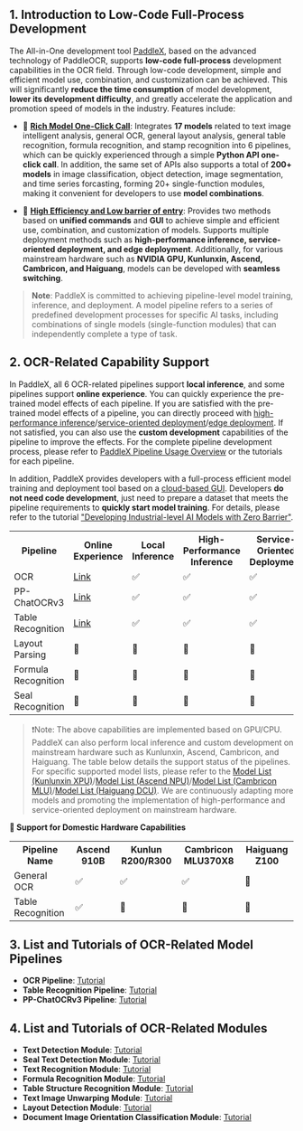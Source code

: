 
## 1. Introduction to Low-Code Full-Process Development

The All-in-One development tool [PaddleX](https://github.com/PaddlePaddle/PaddleX/tree/release/3.0-beta1), based on the advanced technology of PaddleOCR, supports **low-code full-process** development capabilities in the OCR field. Through low-code development, simple and efficient model use, combination, and customization can be achieved. This will significantly **reduce the time consumption** of model development, **lower its development difficulty**, and greatly accelerate the application and promotion speed of models in the industry. Features include:

* 🎨 [**Rich Model One-Click Call**](https://paddlepaddle.github.io/PaddleOCR/latest/en/paddlex/quick_start.html): Integrates **17 models** related to text image intelligent analysis, general OCR, general layout analysis, general table recognition, formula recognition, and stamp recognition into 6 pipelines, which can be quickly experienced through a simple **Python API one-click call**. In addition, the same set of APIs also supports a total of **200+ models** in image classification, object detection, image segmentation, and time series forcasting, forming 20+ single-function modules, making it convenient for developers to use **model combinations**.
  
* 🚀 [**High Efficiency and Low barrier of entry**](https://paddlepaddle.github.io/PaddleOCR/latest/en/paddlex/overview.html): Provides two methods based on **unified commands** and **GUI** to achieve simple and efficient use, combination, and customization of models. Supports multiple deployment methods such as **high-performance inference, service-oriented deployment, and edge deployment**. Additionally, for various mainstream hardware such as **NVIDIA GPU, Kunlunxin, Ascend, Cambricon, and Haiguang**, models can be developed with **seamless switching**.

> **Note**: PaddleX is committed to achieving pipeline-level model training, inference, and deployment. A model pipeline refers to a series of predefined development processes for specific AI tasks, including combinations of single models (single-function modules) that can independently complete a type of task.

## 2. OCR-Related Capability Support

In PaddleX, all 6 OCR-related pipelines support **local inference**, and some pipelines support **online experience**. You can quickly experience the pre-trained model effects of each pipeline. If you are satisfied with the pre-trained model effects of a pipeline, you can directly proceed with [high-performance inference](https://github.com/PaddlePaddle/PaddleX/blob/release/3.0-beta1/docs/pipeline_deploy/high_performance_deploy_en.md)/[service-oriented deployment](https://github.com/PaddlePaddle/PaddleX/blob/release/3.0-beta1/docs/pipeline_deploy/service_deploy_en.md)/[edge deployment](https://github.com/PaddlePaddle/PaddleX/blob/release/3.0-beta1/docs/pipeline_deploy/lite_deploy_en.md). If not satisfied, you can also use the **custom development** capabilities of the pipeline to improve the effects. For the complete pipeline development process, please refer to [PaddleX Pipeline Usage Overview](https://github.com/PaddlePaddle/PaddleX/blob/release/3.0-beta1/docs/pipeline_usage/pipeline_develop_guide_en.md) or the tutorials for each pipeline.

In addition, PaddleX provides developers with a full-process efficient model training and deployment tool based on a [cloud-based GUI](https://aistudio.baidu.com/pipeline/mine). Developers **do not need code development**, just need to prepare a dataset that meets the pipeline requirements to **quickly start model training**. For details, please refer to the tutorial ["Developing Industrial-level AI Models with Zero Barrier"](https://aistudio.baidu.com/practical/introduce/546656605663301).

<table>
    <tr>
        <th>Pipeline</th>
        <th>Online Experience</th>
        <th>Local Inference</th>
        <th>High-Performance Inference</th>
        <th>Service-Oriented Deployment</th>
        <th>Edge Deployment</th>
        <th>Custom Development</th>
        <th><a href="https://aistudio.baidu.com/pipeline/mine">No-Code Development On AI Studio</a></td> 
    </tr>
    <tr>
            <tr>
        <td>OCR</td>
        <td><a href="https://aistudio.baidu.com/community/app/91660/webUI?source=appMineRecent">Link</a></td> 
        <td>✅</td>
        <td>✅</td>
        <td>✅</td>
        <td>✅</td>
        <td>✅</td>
        <td>✅</td>
    </tr>
    <tr>
        <td>PP-ChatOCRv3</td>
        <td><a href="https://aistudio.baidu.com/community/app/182491/webUI?source=appCenter">Link</a></td> 
        <td>✅</td>
        <td>✅</td>
        <td>✅</td>
        <td>🚧</td>
        <td>✅</td>
        <td>✅</td>
    </tr>
    <tr>
        <td>Table Recognition</td>
        <td><a href="https://aistudio.baidu.com/community/app/91661?source=appMineRecent">Link</a></td> 
        <td>✅</td>
        <td>✅</td>
        <td>✅</td>
        <td>🚧</td>
        <td>✅</td>
        <td>✅</td>
    </tr>
    <tr>
        <td>Layout Parsing</td>
        <td>🚧</td>
        <td>🚧</td>
        <td>🚧</td>
        <td>🚧</td>
        <td>🚧</td>
        <td>🚧</td>
        <td>🚧</td>
    </tr>
    <tr>
        <td>Formula Recognition</td>
        <td>🚧</td>
        <td>🚧</td>
        <td>🚧</td>
        <td>🚧</td>
        <td>🚧</td>
        <td>🚧</td>
        <td>🚧</td>
    </tr>
    <tr>
        <td>Seal Recognition</td>
        <td>🚧</td>
        <td>🚧</td>
        <td>🚧</td>
        <td>🚧</td>
        <td>🚧</td>
        <td>🚧</td>
        <td>🚧</td>
    </tr>
</table>


> ❗Note: The above capabilities are implemented based on GPU/CPU. PaddleX can also perform local inference and custom development on mainstream hardware such as Kunlunxin, Ascend, Cambricon, and Haiguang. The table below details the support status of the pipelines. For specific supported model lists, please refer to the [Model List (Kunlunxin XPU)](https://github.com/PaddlePaddle/PaddleX/blob/release/3.0-beta1/docs/support_list/model_list_xpu_en.md)/[Model List (Ascend NPU)](https://github.com/PaddlePaddle/PaddleX/blob/release/3.0-beta1/docs/support_list/model_list_npu_en.md)/[Model List (Cambricon MLU)](https://github.com/PaddlePaddle/PaddleX/blob/release/3.0-beta1/docs/support_list/model_list_mlu_en.md)/[Model List (Haiguang DCU)](https://github.com/PaddlePaddle/PaddleX/blob/release/3.0-beta1/docs/support_list/model_list_dcu_en.md). We are continuously adapting more models and promoting the implementation of high-performance and service-oriented deployment on mainstream hardware.

**🚀 Support for Domestic Hardware Capabilities**

<table>
  <tr>
    <th>Pipeline Name</th>
    <th>Ascend 910B</th>
    <th>Kunlun R200/R300</th>
    <th>Cambricon MLU370X8</th>
    <th>Haiguang Z100</th>
  </tr>
  <tr>
    <td>General OCR</td>
    <td>✅</td>
    <td>✅</td>
    <td>✅</td>
    <td>🚧</td>
  </tr>
  <tr>
    <td>Table Recognition</td>
    <td>✅</td>
    <td>🚧</td>
    <td>🚧</td>
    <td>🚧</td>
  </tr>
</table>

## 3. List and Tutorials of OCR-Related Model Pipelines

- **OCR Pipeline**: [Tutorial](https://github.com/PaddlePaddle/PaddleX/blob/release/3.0-beta1/docs/pipeline_usage/tutorials/ocr_pipelines/OCR_en.md)
- **Table Recognition Pipeline**: [Tutorial](https://github.com/PaddlePaddle/PaddleX/blob/release/3.0-beta1/docs/pipeline_usage/tutorials/ocr_pipelines/table_recognition_en.md)
- **PP-ChatOCRv3 Pipeline**: [Tutorial](https://github.com/PaddlePaddle/PaddleX/blob/release/3.0-beta1/docs/pipeline_usage/tutorials/information_extration_pipelines/document_scene_information_extraction_en.md)

## 4. List and Tutorials of OCR-Related Modules

- **Text Detection Module**: [Tutorial](https://github.com/PaddlePaddle/PaddleX/blob/release/3.0-beta1/docs/module_usage/tutorials/ocr_modules/text_detection_en.md)
- **Seal Text Detection Module**: [Tutorial](https://github.com/PaddlePaddle/PaddleX/blob/release/3.0-beta1/docs/module_usage/tutorials/ocr_modules/seal_text_detection_en.md)
- **Text Recognition Module**: [Tutorial](https://github.com/PaddlePaddle/PaddleX/blob/release/3.0-beta1/docs/module_usage/tutorials/ocr_modules/text_recognition_en.md)
- **Formula Recognition Module**: [Tutorial](https://github.com/PaddlePaddle/PaddleX/blob/release/3.0-beta1/docs/module_usage/tutorials/ocr_modules/formula_recognition_en.md)
- **Table Structure Recognition Module**: [Tutorial](https://github.com/PaddlePaddle/PaddleX/blob/release/3.0-beta1/docs/module_usage/tutorials/ocr_modules/table_structure_recognition_en.md)
- **Text Image Unwarping Module**: [Tutorial](https://github.com/PaddlePaddle/PaddleX/blob/release/3.0-beta1/docs/module_usage/tutorials/ocr_modules/text_image_unwarping_en.md)
- **Layout Detection Module**: [Tutorial](https://github.com/PaddlePaddle/PaddleX/blob/release/3.0-beta1/docs/module_usage/tutorials/ocr_modules/layout_detection_en.md)
- **Document Image Orientation Classification Module**: [Tutorial](https://github.com/PaddlePaddle/PaddleX/blob/release/3.0-beta1/docs/module_usage/tutorials/ocr_modules/doc_img_orientation_classification_en.md)